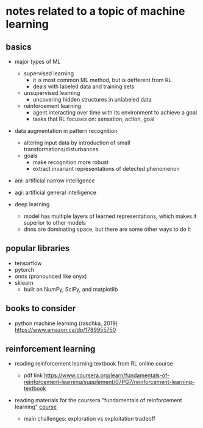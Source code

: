 # notes related to a topic of machine learning

## basics

- major types of ML
  - supervised learning
    - it is most common ML method, but is defferent from RL
    - deals with labeled data and training sets
  - unsupervised learning
    - uncovering hidden structures in unlabeled data
  - reinforcement learning
    - agent interacting over time with its environment to achieve a goal
    - tasks that RL focuses on: sensation, action, goal

- data augmentation in pattern recognition
  - altering input data by introduction of small transformations/disturbances
  - goals
    - make recognition more robust
    - extract invariant representations of detected phenomenon

- ani: artificial narrow intelligence
- agi: artificial general intelligence

- deep learning
  - model has multiple layers of learned representations, which makes it superior to other models
  - dnns are dominating space, but there are some other ways to do it


## popular libraries

- tensorflow
- pytorch
- onnx (pronounced like onyx)
- sklearn
  - built on NumPy, SciPy, and matplotlib


## books to consider

- python machine learning (raschka, 2019) https://www.amazon.ca/dp/1789955750


## reinforcement learning

- reading reinforcement learning textbook from RL online course 
  - pdf link https://www.coursera.org/learn/fundamentals-of-reinforcement-learning/supplement/07PG7/reinforcement-learning-textbook


- reading materials for the coursera "fundamentals of reinforcement learning" [course](https://www.coursera.org/learn/fundamentals-of-reinforcement-learning)
  - main challenges: exploration vs exploitation tradeoff
  
